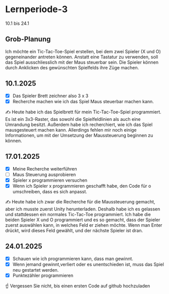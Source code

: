# Lernperiode-3

10.1 bis 24.1

## Grob-Planung
Ich möchte ein Tic-Tac-Toe-Spiel erstellen, bei dem zwei Spieler (X und O) gegeneinander antreten können. Anstatt eine Tastatur zu verwenden,
soll das Spiel ausschliesslich mit der Maus steuerbar sein. Die Spieler können durch Anklicken des gewünschten Spielfelds ihre Züge machen.

## 10.1.2025

- [x] Das Spieler Brett zeichner also 3 x 3
- [x] Recherche machen wie ich das Spiel Maus steuerbar machen kann.

✍ Heute habe ich das Spielbrett für mein Tic-Tac-Toe-Spiel programmiert. Es ist ein 3x3-Raster, das sowohl die Spielfeldlinien als auch eine Umrandung besitzt. Außerdem habe ich recherchiert, wie ich das Spiel mausgesteuert machen kann. Allerdings fehlen mir noch einige Informationen, um mit der Umsetzung der Maussteuerung beginnen zu können.

## 17.01.2025

- [x] Meine Recherche weiterführen
- [ ] Maus Steuerung ausprobieren 
- [x] Spieler x programmieren versuchen
- [x] Wenn ich Spieler x programmieren geschafft habe, den Code für o umschreiben, dass es sich anpasst.

✍ Heute habe ich zwar die Recherche für die Maussteuerung gemacht, aber ich musste zuerst Unity herunterladen. Deshalb habe ich es gelassen und stattdessen ein normales Tic-Tac-Toe programmiert. Ich habe die beiden Spieler X und O programmiert und es so gemacht, dass der Spieler zuerst auswählen kann, in welches Feld er ziehen möchte. Wenn man Enter drückt, wird dieses Feld gewählt, und der nächste Spieler ist dran.


## 24.01.2025

- [x] Schauen wie ich programmieren kann, dass man gewinnt.
- [x] Wenn jemand gewinnt,verliert oder es unentschieden ist, muss das Spiel neu gestartet werden.
- [x] Punktezähler programmieren

☝️ Vergessen Sie nicht, bis einen ersten Code auf github hochzuladen
